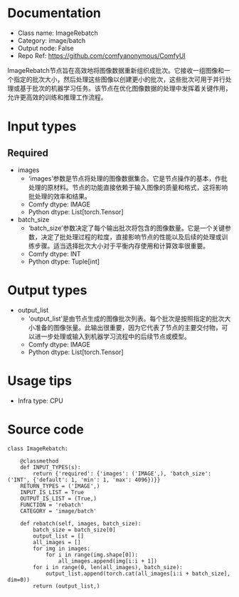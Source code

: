 # Documentation
- Class name: ImageRebatch
- Category: image/batch
- Output node: False
- Repo Ref: https://github.com/comfyanonymous/ComfyUI

ImageRebatch节点旨在高效地将图像数据重新组织成批次。它接收一组图像和一个指定的批次大小，然后处理这些图像以创建更小的批次，这些批次可用于并行处理或基于批次的机器学习任务。该节点在优化图像数据的处理中发挥着关键作用，允许更高效的训练和推理工作流程。

# Input types
## Required
- images
    - ‘images’参数是节点将处理的图像数据集合。它是节点操作的基本，作批处理的原材料。节点的功能直接依赖于输入图像的质量和格式，这将影响批处理的效率和结果。
    - Comfy dtype: IMAGE
    - Python dtype: List[torch.Tensor]
- batch_size
    - ‘batch_size’参数决定了每个输出批次将包含的图像数量。它是一个关键参数，决定了批处理过程的粒度，直接影响节点的性能以及后续的处理或训练步骤。适当选择批次大小对于平衡内存使用和计算效率很重要。
    - Comfy dtype: INT
    - Python dtype: Tuple[int]

# Output types
- output_list
    - 'output_list'是由节点生成的图像批次列表。每个批次是按照指定的批次大小准备的图像张量。此输出很重要，因为它代表了节点的主要交付物，可以进一步处理或输入到机器学习流程中的后续节点或模型。
    - Comfy dtype: IMAGE
    - Python dtype: List[torch.Tensor]

# Usage tips
- Infra type: CPU

# Source code
```
class ImageRebatch:

    @classmethod
    def INPUT_TYPES(s):
        return {'required': {'images': ('IMAGE',), 'batch_size': ('INT', {'default': 1, 'min': 1, 'max': 4096})}}
    RETURN_TYPES = ('IMAGE',)
    INPUT_IS_LIST = True
    OUTPUT_IS_LIST = (True,)
    FUNCTION = 'rebatch'
    CATEGORY = 'image/batch'

    def rebatch(self, images, batch_size):
        batch_size = batch_size[0]
        output_list = []
        all_images = []
        for img in images:
            for i in range(img.shape[0]):
                all_images.append(img[i:i + 1])
        for i in range(0, len(all_images), batch_size):
            output_list.append(torch.cat(all_images[i:i + batch_size], dim=0))
        return (output_list,)
```